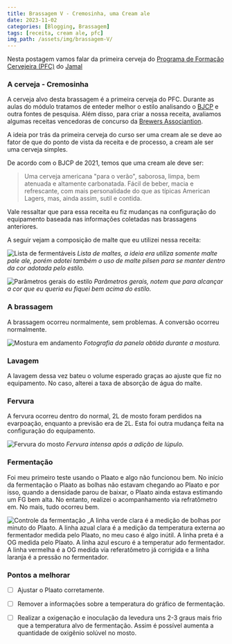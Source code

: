 ```yaml
---
title: Brassagem V - Cremosinha, uma Cream ale
date: 2023-11-02
categories: [Blogging, Brassagem]
tags: [receita, cream ale, pfc]
img_path: /assets/img/brassagem-V/
---
```


Nesta postagem vamos falar da primeira cerveja do [Programa de Formação Cervejeira (PFC)](https://beerschool.com.br/programa-de-formacao-cervejeira-beer-school/) do [Jamal](https://www.instagram.com/jamal_awadallak/)

### A cerveja - Cremosinha

A cerveja alvo desta brassagem é a primeira cerveja do PFC. Durante as aulas do módulo tratamos de enteder melhor o estilo analisando o [BJCP](https://www.bjcp.org/style/2021/1/1C/cream-ale/) e outra fontes de pesquisa. Além disso, para criar a nossa receita, avaliamos algumas receitas vencedoras de concurso da [Brewers Associantion](https://www.brewersassociation.org/).

A ideia por trás da primeira cerveja do curso ser uma cream ale se deve ao fator de que do ponto de vista da receita e de processo, a cream ale ser uma cerveja simples.
 
De acordo com o  BJCP de 2021, temos que uma cream ale deve ser:

>  Uma cerveja americana "para o verão",
saborosa, limpa, bem atenuada e altamente carbonatada. Fácil de beber, macia e refrescante, com mais personalidade do que as típicas American Lagers, mas, ainda assim, sutil e contida.

Vale ressaltar que para essa receita eu fiz mudanças na configuração do equipamento baseada nas informações coletadas nas brassagens anteriores.

A seguir vejam a composição de malte que eu utilizei nessa receita:

![Lista de fermentáveis](fermentaveis.png)
_Lista de maltes, a ideia era utiliza somente malte pale ale, porém adotei também o uso de malte pilsen para se manter dentro da cor adotada pelo estilo._

![Parâmetros gerais do estilo](parametros.png)
_Parâmetros gerais, notem que para alcançar a cor que eu queria eu fiquei bem acima do estilo._

### A brassagem

A brassagem ocorreu normalmente, sem problemas.
A conversão ocorreu normalmente. 

![Mostura em andamento](mostura.jpg)
_Fotografia da panela obtida durante a mostura._

### Lavagem

A lavagem dessa vez bateu o volume esperado graças ao ajuste que fiz no equipamento. No caso, alterei a taxa de absorção de água do malte. 

### Fervura

A fervura ocorreu dentro do normal, 2L de mosto foram perdidos na evarpoação, enquanto a previsão era de 2L. Esta foi outra mudança feita na configuração do equipamento.

![Fervura do mosto ](fervura.gif)
_Fervura intensa após a adição de lúpulo._


### Fermentação

Foi meu primeiro teste usando o Plaato e algo não funcionou bem. No início da fermentação o Plaato as bolhas não estavam chegando ao Plaato e por isso, quando a densidade parou de baixar, o Plaato ainda estava estimando um FG bem alta. No entanto, realizei o acompanhamento via refratômetro em. No mais, tudo ocorreu bem.


![Controle da fermentação](fermentacao.png)
_A linha verde clara é a medição de bolhas por minuto do Plaato. A linha azual clara é a medição da temperatura externa ao fermentador medida pelo Plaato, no meu caso é algo inútil. A linha preta é a OG medida pelo Plaato. A linha azul escuro é a temperatur ado fermentador. A linha vermelha é a OG medida via referatômetro já corrigida e a linha laranja é a pressão no fermentador.


### Pontos a melhorar

- [ ] Ajustar o Plaato corretamente.
- [ ] Remover a informações sobre a temperatura do gráfico de fermentação.
- [ ] Realizar a oxigenação e inoculação da levedura uns 2-3 graus mais frio que a temperatura alvo de fermentação. Assim é possível aumenta a quantidade de oxigênio solúvel no mosto.

